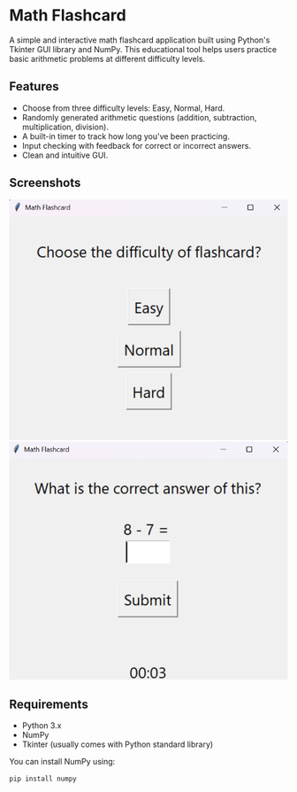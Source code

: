 # Math Flashcard

A simple and interactive math flashcard application built using Python's Tkinter GUI library and NumPy. This educational tool helps users practice basic arithmetic problems at different difficulty levels.

## Features

- Choose from three difficulty levels: Easy, Normal, Hard.
- Randomly generated arithmetic questions (addition, subtraction, multiplication, division).
- A built-in timer to track how long you've been practicing.
- Input checking with feedback for correct or incorrect answers.
- Clean and intuitive GUI.

## Screenshots

![Menu Screenshot](./pics/menu_page.png)
![Flashcard Screenshot](./pics/flashcard_page.png)

## Requirements

- Python 3.x
- NumPy
- Tkinter (usually comes with Python standard library)

You can install NumPy using:

```bash
pip install numpy
